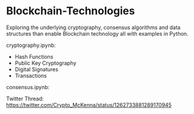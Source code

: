 # Blockchain-Technologies
Exploring the underlying cryptography, consensus algorithms and data structures than enable Blockchain technology all with examples in Python.

cryptography.ipynb:

- Hash Functions
- Public Key Cryptography
- Digital Signatures
- Transactions

consensus.ipynb:

Twitter Thread: https://twitter.com/Crypto_McKenna/status/1262733881289170945
